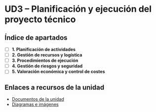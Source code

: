 # UD3 – Planificación y ejecución del proyecto técnico

## Índice de apartados

- [ ] **1. Planificación de actividades**
- [ ] **2. Gestión de recursos y logística**
- [ ] **3. Procedimientos de ejecución**
- [ ] **4. Gestión de riesgos y seguridad**
- [ ] **5. Valoración económica y control de costes**

## Enlaces a recursos de la unidad

- [Documentos de la unidad](./documentos/)
- [Diagramas e imágenes](./img/)
